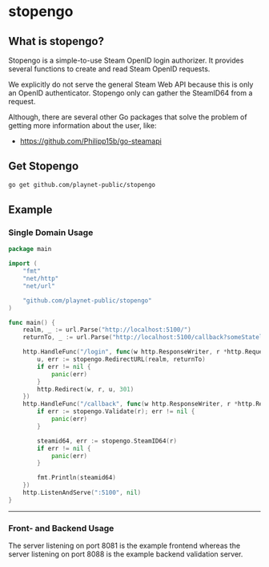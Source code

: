 # stopengo

## What is stopengo?

Stopengo is a simple-to-use Steam OpenID login authorizer.
It provides several functions to create and read Steam OpenID requests.

We explicitly do not serve the general Steam Web API because this is only an OpenID authenticator. Stopengo only can gather the SteamID64 from a request.

Although, there are several other Go packages that solve the problem of getting more information about the user, like:
* https://github.com/Philipp15b/go-steamapi

## Get Stopengo

```sh
go get github.com/playnet-public/stopengo
```

## Example

### Single Domain Usage

```go
package main

import (
    "fmt"
    "net/http"
    "net/url"

    "github.com/playnet-public/stopengo"
)

func main() {
    realm, _ := url.Parse("http://localhost:5100/")
    returnTo, _ := url.Parse("http://localhost:5100/callback?someStatelessValue=AStatelessValue")

    http.HandleFunc("/login", func(w http.ResponseWriter, r *http.Request) {
        u, err := stopengo.RedirectURL(realm, returnTo)
        if err != nil {
            panic(err)
        }
        http.Redirect(w, r, u, 301)
    })
    http.HandleFunc("/callback", func(w http.ResponseWriter, r *http.Request) {
        if err := stopengo.Validate(r); err != nil {
            panic(err)
        }

        steamid64, err := stopengo.SteamID64(r)
        if err != nil {
            panic(err)
        }

        fmt.Println(steamid64)
    })
    http.ListenAndServe(":5100", nil)
}
```

---

### Front- and Backend Usage

The server listening on port 8081 is the example frontend whereas the server listening on port 8088 is the example backend validation server.

```go
```
